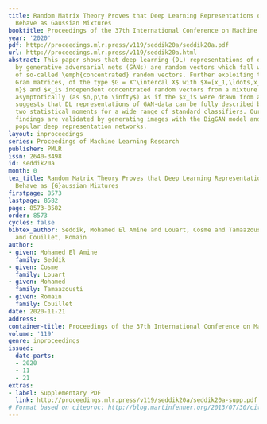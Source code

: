 ```yaml
---
title: Random Matrix Theory Proves that Deep Learning Representations of GAN-data
  Behave as Gaussian Mixtures
booktitle: Proceedings of the 37th International Conference on Machine Learning
year: '2020'
pdf: http://proceedings.mlr.press/v119/seddik20a/seddik20a.pdf
url: http://proceedings.mlr.press/v119/seddik20a.html
abstract: This paper shows that deep learning (DL) representations of data produced
  by generative adversarial nets (GANs) are random vectors which fall within the class
  of so-called \emph{concentrated} random vectors. Further exploiting the fact that
  Gram matrices, of the type $G = X^\intercal X$ with $X=[x_1,\ldots,x_n]\in \mathbb{R}^{p\times
  n}$ and $x_i$ independent concentrated random vectors from a mixture model, behave
  asymptotically (as $n,p\to \infty$) as if the $x_i$ were drawn from a Gaussian mixture,
  suggests that DL representations of GAN-data can be fully described by their first
  two statistical moments for a wide range of standard classifiers. Our theoretical
  findings are validated by generating images with the BigGAN model and across different
  popular deep representation networks.
layout: inproceedings
series: Proceedings of Machine Learning Research
publisher: PMLR
issn: 2640-3498
id: seddik20a
month: 0
tex_title: Random Matrix Theory Proves that Deep Learning Representations of {GAN}-data
  Behave as {G}aussian Mixtures
firstpage: 8573
lastpage: 8582
page: 8573-8582
order: 8573
cycles: false
bibtex_author: Seddik, Mohamed El Amine and Louart, Cosme and Tamaazousti, Mohamed
  and Couillet, Romain
author:
- given: Mohamed El Amine
  family: Seddik
- given: Cosme
  family: Louart
- given: Mohamed
  family: Tamaazousti
- given: Romain
  family: Couillet
date: 2020-11-21
address: 
container-title: Proceedings of the 37th International Conference on Machine Learning
volume: '119'
genre: inproceedings
issued:
  date-parts:
  - 2020
  - 11
  - 21
extras:
- label: Supplementary PDF
  link: http://proceedings.mlr.press/v119/seddik20a/seddik20a-supp.pdf
# Format based on citeproc: http://blog.martinfenner.org/2013/07/30/citeproc-yaml-for-bibliographies/
---
```

